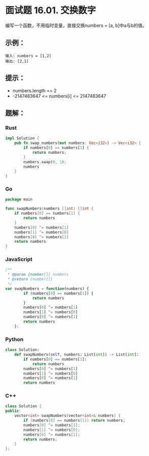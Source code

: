 # 面试题 16.01. 交换数字

编写一个函数，不用临时变量，直接交换numbers = [a, b]中a与b的值。

## 示例：
```
输入: numbers = [1,2]
输出: [2,1]
```

## 提示：

- numbers.length == 2
- -2147483647 <= numbers[i] <= 2147483647

## 题解：
### Rust
```rust
impl Solution {
    pub fn swap_numbers(mut numbers: Vec<i32>) -> Vec<i32> {
        if numbers[0] == numbers[1] {
            return numbers;
        }
        numbers.swap(0, 1);
        numbers
    }
}
```

### Go
```go
package main

func swapNumbers(numbers []int) []int {
	if numbers[0] == numbers[1] {
		return numbers
	}
	numbers[0] ^= numbers[1]
	numbers[1] ^= numbers[0]
	numbers[0] ^= numbers[1]
	return numbers
}
```

### JavaScript
```javascript
/**
 * @param {number[]} numbers
 * @return {number[]}
 */
var swapNumbers = function(numbers) {
        if (numbers[0] == numbers[1]) {
            return numbers
        }
        numbers[0] ^= numbers[1]
        numbers[1] ^= numbers[0]
        numbers[0] ^= numbers[1]
        return numbers
    };

```

### Python
```python
class Solution:
    def swapNumbers(self, numbers: List[int]) -> List[int]:
        if numbers[0] == numbers[1]:
            return numbers
        numbers[0] ^= numbers[1]
        numbers[1] ^= numbers[0]
        numbers[0] ^= numbers[1]
        return numbers
```

### C++
```c++
class Solution {
public:
    vector<int> swapNumbers(vector<int>& numbers) {
        if (numbers[0] == numbers[1]) return numbers;
        numbers[0] ^= numbers[1];
        numbers[1] ^= numbers[0];
        numbers[0] ^= numbers[1];
        return numbers;
    }
};

```